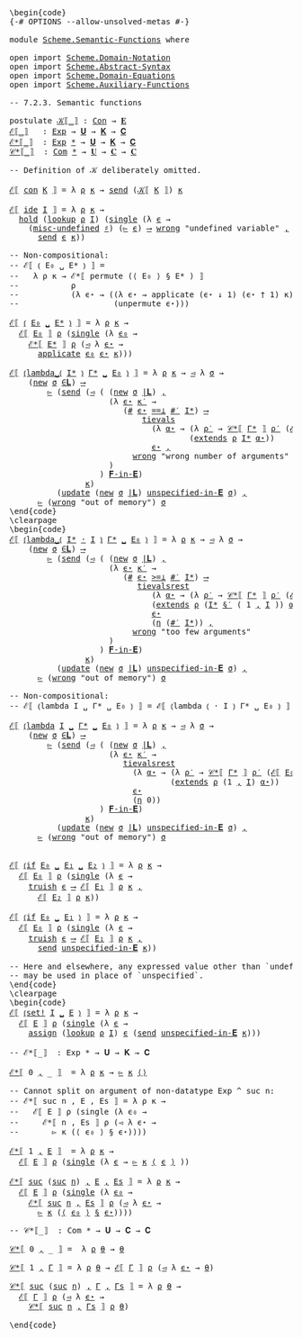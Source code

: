 <pre class="Agda"><a id="1" class="Markup">\begin{code}</a>
<a id="14" class="Symbol">{-#</a> <a id="18" class="Keyword">OPTIONS</a> <a id="26" class="Pragma">--allow-unsolved-metas</a> <a id="49" class="Symbol">#-}</a>

<a id="54" class="Keyword">module</a> <a id="61" href="Scheme.Semantic-Functions.html" class="Module">Scheme.Semantic-Functions</a> <a id="87" class="Keyword">where</a>

<a id="94" class="Keyword">open</a> <a id="99" class="Keyword">import</a> <a id="106" href="Scheme.Domain-Notation.html" class="Module">Scheme.Domain-Notation</a>
<a id="129" class="Keyword">open</a> <a id="134" class="Keyword">import</a> <a id="141" href="Scheme.Abstract-Syntax.html" class="Module">Scheme.Abstract-Syntax</a>
<a id="164" class="Keyword">open</a> <a id="169" class="Keyword">import</a> <a id="176" href="Scheme.Domain-Equations.html" class="Module">Scheme.Domain-Equations</a>
<a id="200" class="Keyword">open</a> <a id="205" class="Keyword">import</a> <a id="212" href="Scheme.Auxiliary-Functions.html" class="Module">Scheme.Auxiliary-Functions</a>

<a id="240" class="Comment">-- 7.2.3. Semantic functions</a>

<a id="270" class="Keyword">postulate</a> <a id="𝒦⟦_⟧"></a><a id="280" href="Scheme.Semantic-Functions.html#280" class="Postulate Operator">𝒦⟦_⟧</a> <a id="285" class="Symbol">:</a> <a id="287" href="Scheme.Abstract-Syntax.html#136" class="Postulate">Con</a> <a id="291" class="Symbol">→</a> <a id="293" href="Scheme.Domain-Equations.html#896" class="Postulate">𝐄</a>
<a id="ℰ⟦_⟧"></a><a id="295" href="Scheme.Semantic-Functions.html#295" class="Function Operator">ℰ⟦_⟧</a>   <a id="302" class="Symbol">:</a> <a id="304" href="Scheme.Abstract-Syntax.html#244" class="Datatype">Exp</a> <a id="308" class="Symbol">→</a> <a id="310" href="Scheme.Domain-Equations.html#988" class="Postulate">𝐔</a> <a id="312" class="Symbol">→</a> <a id="314" href="Scheme.Domain-Equations.html#1091" class="Postulate">𝐊</a> <a id="316" class="Symbol">→</a> <a id="318" href="Scheme.Domain-Equations.html#1035" class="Postulate">𝐂</a>
<a id="ℰ*⟦_⟧"></a><a id="320" href="Scheme.Semantic-Functions.html#320" class="Function Operator">ℰ*⟦_⟧</a>  <a id="327" class="Symbol">:</a> <a id="329" href="Scheme.Abstract-Syntax.html#244" class="Datatype">Exp</a> <a id="333" href="Scheme.Domain-Notation.html#2900" class="Function Operator">*</a> <a id="335" class="Symbol">→</a> <a id="337" href="Scheme.Domain-Equations.html#988" class="Postulate">𝐔</a> <a id="339" class="Symbol">→</a> <a id="341" href="Scheme.Domain-Equations.html#1091" class="Postulate">𝐊</a> <a id="343" class="Symbol">→</a> <a id="345" href="Scheme.Domain-Equations.html#1035" class="Postulate">𝐂</a>
<a id="𝒞*⟦_⟧"></a><a id="347" href="Scheme.Semantic-Functions.html#347" class="Function Operator">𝒞*⟦_⟧</a>  <a id="354" class="Symbol">:</a> <a id="356" href="Scheme.Abstract-Syntax.html#272" class="Function">Com</a> <a id="360" href="Scheme.Domain-Notation.html#2900" class="Function Operator">*</a> <a id="362" class="Symbol">→</a> <a id="364" href="Scheme.Domain-Equations.html#988" class="Postulate">𝐔</a> <a id="366" class="Symbol">→</a> <a id="368" href="Scheme.Domain-Equations.html#1035" class="Postulate">𝐂</a> <a id="370" class="Symbol">→</a> <a id="372" href="Scheme.Domain-Equations.html#1035" class="Postulate">𝐂</a>

<a id="375" class="Comment">-- Definition of 𝒦 deliberately omitted.</a>

<a id="417" href="Scheme.Semantic-Functions.html#295" class="Function Operator">ℰ⟦</a> <a id="420" href="Scheme.Abstract-Syntax.html#325" class="InductiveConstructor">con</a> <a id="424" href="Scheme.Semantic-Functions.html#424" class="Bound">K</a> <a id="426" href="Scheme.Semantic-Functions.html#295" class="Function Operator">⟧</a> <a id="428" class="Symbol">=</a> <a id="430" class="Symbol">λ</a> <a id="432" href="Scheme.Semantic-Functions.html#432" class="Bound">ρ</a> <a id="434" href="Scheme.Semantic-Functions.html#434" class="Bound">κ</a> <a id="436" class="Symbol">→</a> <a id="438" href="Scheme.Auxiliary-Functions.html#721" class="Function">send</a> <a id="443" class="Symbol">(</a><a id="444" href="Scheme.Semantic-Functions.html#280" class="Postulate Operator">𝒦⟦</a> <a id="447" href="Scheme.Semantic-Functions.html#424" class="Bound">K</a> <a id="449" href="Scheme.Semantic-Functions.html#280" class="Postulate Operator">⟧</a><a id="450" class="Symbol">)</a> <a id="452" href="Scheme.Semantic-Functions.html#434" class="Bound">κ</a>

<a id="455" href="Scheme.Semantic-Functions.html#295" class="Function Operator">ℰ⟦</a> <a id="458" href="Scheme.Abstract-Syntax.html#386" class="InductiveConstructor">ide</a> <a id="462" href="Scheme.Semantic-Functions.html#462" class="Bound">I</a> <a id="464" href="Scheme.Semantic-Functions.html#295" class="Function Operator">⟧</a> <a id="466" class="Symbol">=</a> <a id="468" class="Symbol">λ</a> <a id="470" href="Scheme.Semantic-Functions.html#470" class="Bound">ρ</a> <a id="472" href="Scheme.Semantic-Functions.html#472" class="Bound">κ</a> <a id="474" class="Symbol">→</a>
  <a id="478" href="Scheme.Auxiliary-Functions.html#1035" class="Function">hold</a> <a id="483" class="Symbol">(</a><a id="484" href="Scheme.Auxiliary-Functions.html#378" class="Function">lookup</a> <a id="491" href="Scheme.Semantic-Functions.html#470" class="Bound">ρ</a> <a id="493" href="Scheme.Semantic-Functions.html#462" class="Bound">I</a><a id="494" class="Symbol">)</a> <a id="496" class="Symbol">(</a><a id="497" href="Scheme.Auxiliary-Functions.html#764" class="Function">single</a> <a id="504" class="Symbol">(λ</a> <a id="507" href="Scheme.Semantic-Functions.html#507" class="Bound">ϵ</a> <a id="509" class="Symbol">→</a>
    <a id="515" class="Symbol">(</a><a id="516" href="Scheme.Auxiliary-Functions.html#2618" class="Function">misc-undefined</a> <a id="531" href="Scheme.Domain-Notation.html#1070" class="Postulate Operator">♯</a><a id="532" class="Symbol">)</a> <a id="534" class="Symbol">(</a><a id="535" href="Scheme.Domain-Equations.html#1498" class="Field">▻</a> <a id="537" href="Scheme.Semantic-Functions.html#507" class="Bound">ϵ</a><a id="538" class="Symbol">)</a> <a id="540" href="Scheme.Domain-Notation.html#4661" class="Postulate Operator">⟶</a> <a id="542" href="Scheme.Auxiliary-Functions.html#654" class="Postulate">wrong</a> <a id="548" class="String">&quot;undefined variable&quot;</a> <a id="569" href="Scheme.Domain-Notation.html#4661" class="Postulate Operator">,</a>
      <a id="577" href="Scheme.Auxiliary-Functions.html#721" class="Function">send</a> <a id="582" href="Scheme.Semantic-Functions.html#507" class="Bound">ϵ</a> <a id="584" href="Scheme.Semantic-Functions.html#472" class="Bound">κ</a><a id="585" class="Symbol">))</a>

<a id="589" class="Comment">-- Non-compositional:</a>
<a id="611" class="Comment">-- ℰ⟦ ⦅ E₀ ␣ E* ⦆ ⟧ =</a>
<a id="633" class="Comment">--   λ ρ κ → ℰ*⟦ permute (⟨ E₀ ⟩ § E* ) ⟧</a>
<a id="675" class="Comment">--           ρ</a>
<a id="690" class="Comment">--           (λ ϵ⋆ → ((λ ϵ⋆ → applicate (ϵ⋆ ↓ 1) (ϵ⋆ † 1) κ)</a>
<a id="751" class="Comment">--                    (unpermute ϵ⋆)))</a>

<a id="791" href="Scheme.Semantic-Functions.html#295" class="Function Operator">ℰ⟦</a> <a id="794" href="Scheme.Abstract-Syntax.html#447" class="InductiveConstructor Operator">⦅</a> <a id="796" href="Scheme.Semantic-Functions.html#796" class="Bound">E₀</a> <a id="799" href="Scheme.Abstract-Syntax.html#447" class="InductiveConstructor Operator">␣</a> <a id="801" href="Scheme.Semantic-Functions.html#801" class="Bound">E*</a> <a id="804" href="Scheme.Abstract-Syntax.html#447" class="InductiveConstructor Operator">⦆</a> <a id="806" href="Scheme.Semantic-Functions.html#295" class="Function Operator">⟧</a> <a id="808" class="Symbol">=</a> <a id="810" class="Symbol">λ</a> <a id="812" href="Scheme.Semantic-Functions.html#812" class="Bound">ρ</a> <a id="814" href="Scheme.Semantic-Functions.html#814" class="Bound">κ</a> <a id="816" class="Symbol">→</a>
  <a id="820" href="Scheme.Semantic-Functions.html#295" class="Function Operator">ℰ⟦</a> <a id="823" href="Scheme.Semantic-Functions.html#796" class="Bound">E₀</a> <a id="826" href="Scheme.Semantic-Functions.html#295" class="Function Operator">⟧</a> <a id="828" href="Scheme.Semantic-Functions.html#812" class="Bound">ρ</a> <a id="830" class="Symbol">(</a><a id="831" href="Scheme.Auxiliary-Functions.html#764" class="Function">single</a> <a id="838" class="Symbol">(λ</a> <a id="841" href="Scheme.Semantic-Functions.html#841" class="Bound">ϵ₀</a> <a id="844" class="Symbol">→</a>
    <a id="850" href="Scheme.Semantic-Functions.html#320" class="Function Operator">ℰ*⟦</a> <a id="854" href="Scheme.Semantic-Functions.html#801" class="Bound">E*</a> <a id="857" href="Scheme.Semantic-Functions.html#320" class="Function Operator">⟧</a> <a id="859" href="Scheme.Semantic-Functions.html#812" class="Bound">ρ</a> <a id="861" class="Symbol">(</a><a id="862" href="Scheme.Domain-Equations.html#1510" class="Field">◅</a> <a id="864" class="Symbol">λ</a> <a id="866" href="Scheme.Semantic-Functions.html#866" class="Bound">ϵ⋆</a> <a id="869" class="Symbol">→</a>
      <a id="877" href="Scheme.Auxiliary-Functions.html#2944" class="Function">applicate</a> <a id="887" href="Scheme.Semantic-Functions.html#841" class="Bound">ϵ₀</a> <a id="890" href="Scheme.Semantic-Functions.html#866" class="Bound">ϵ⋆</a> <a id="893" href="Scheme.Semantic-Functions.html#814" class="Bound">κ</a><a id="894" class="Symbol">)))</a>

<a id="899" href="Scheme.Semantic-Functions.html#295" class="Function Operator">ℰ⟦</a> <a id="902" href="Scheme.Abstract-Syntax.html#514" class="InductiveConstructor Operator">⦅lambda␣⦅</a> <a id="912" href="Scheme.Semantic-Functions.html#912" class="Bound">I*</a> <a id="915" href="Scheme.Abstract-Syntax.html#514" class="InductiveConstructor Operator">⦆</a> <a id="917" href="Scheme.Semantic-Functions.html#917" class="Bound">Γ*</a> <a id="920" href="Scheme.Abstract-Syntax.html#514" class="InductiveConstructor Operator">␣</a> <a id="922" href="Scheme.Semantic-Functions.html#922" class="Bound">E₀</a> <a id="925" href="Scheme.Abstract-Syntax.html#514" class="InductiveConstructor Operator">⦆</a> <a id="927" href="Scheme.Semantic-Functions.html#295" class="Function Operator">⟧</a> <a id="929" class="Symbol">=</a> <a id="931" class="Symbol">λ</a> <a id="933" href="Scheme.Semantic-Functions.html#933" class="Bound">ρ</a> <a id="935" href="Scheme.Semantic-Functions.html#935" class="Bound">κ</a> <a id="937" class="Symbol">→</a> <a id="939" href="Scheme.Domain-Equations.html#1510" class="Field">◅</a> <a id="941" class="Symbol">λ</a> <a id="943" href="Scheme.Semantic-Functions.html#943" class="Bound">σ</a> <a id="945" class="Symbol">→</a> 
    <a id="952" class="Symbol">(</a><a id="953" href="Scheme.Auxiliary-Functions.html#901" class="Postulate">new</a> <a id="957" href="Scheme.Semantic-Functions.html#943" class="Bound">σ</a> <a id="959" href="Scheme.Domain-Equations.html#2103" class="Function Operator">∈𝐋</a><a id="961" class="Symbol">)</a> <a id="963" href="Scheme.Domain-Notation.html#4661" class="Postulate Operator">⟶</a>
        <a id="973" href="Scheme.Domain-Equations.html#1498" class="Field">▻</a> <a id="975" class="Symbol">(</a><a id="976" href="Scheme.Auxiliary-Functions.html#721" class="Function">send</a> <a id="981" class="Symbol">(</a><a id="982" href="Scheme.Domain-Equations.html#1510" class="Field">◅</a> <a id="984" class="Symbol">(</a> <a id="986" class="Symbol">(</a><a id="987" href="Scheme.Auxiliary-Functions.html#901" class="Postulate">new</a> <a id="991" href="Scheme.Semantic-Functions.html#943" class="Bound">σ</a> <a id="993" href="Scheme.Domain-Equations.html#2192" class="Function Operator">|𝐋</a><a id="995" class="Symbol">)</a> <a id="997" href="Agda.Builtin.Sigma.html#235" class="InductiveConstructor Operator">,</a>
                     <a id="1020" class="Symbol">(λ</a> <a id="1023" href="Scheme.Semantic-Functions.html#1023" class="Bound">ϵ⋆</a> <a id="1026" href="Scheme.Semantic-Functions.html#1026" class="Bound">κ′</a> <a id="1029" class="Symbol">→</a>
                        <a id="1055" class="Symbol">(</a><a id="1056" href="Scheme.Domain-Notation.html#4001" class="Function">#</a> <a id="1058" href="Scheme.Semantic-Functions.html#1023" class="Bound">ϵ⋆</a> <a id="1061" href="Scheme.Domain-Notation.html#1670" class="Function Operator">==⊥</a> <a id="1065" href="Scheme.Domain-Notation.html#2951" class="Function">#′</a> <a id="1068" href="Scheme.Semantic-Functions.html#912" class="Bound">I*</a><a id="1070" class="Symbol">)</a> <a id="1072" href="Scheme.Domain-Notation.html#4661" class="Postulate Operator">⟶</a>
                            <a id="1102" href="Scheme.Auxiliary-Functions.html#1517" class="Function">tievals</a>
                              <a id="1140" class="Symbol">(λ</a> <a id="1143" href="Scheme.Semantic-Functions.html#1143" class="Bound">α⋆</a> <a id="1146" class="Symbol">→</a> <a id="1148" class="Symbol">(λ</a> <a id="1151" href="Scheme.Semantic-Functions.html#1151" class="Bound">ρ′</a> <a id="1154" class="Symbol">→</a> <a id="1156" href="Scheme.Semantic-Functions.html#347" class="Function Operator">𝒞*⟦</a> <a id="1160" href="Scheme.Semantic-Functions.html#917" class="Bound">Γ*</a> <a id="1163" href="Scheme.Semantic-Functions.html#347" class="Function Operator">⟧</a> <a id="1165" href="Scheme.Semantic-Functions.html#1151" class="Bound">ρ′</a> <a id="1168" class="Symbol">(</a><a id="1169" href="Scheme.Semantic-Functions.html#295" class="Function Operator">ℰ⟦</a> <a id="1172" href="Scheme.Semantic-Functions.html#922" class="Bound">E₀</a> <a id="1175" href="Scheme.Semantic-Functions.html#295" class="Function Operator">⟧</a> <a id="1177" href="Scheme.Semantic-Functions.html#1151" class="Bound">ρ′</a> <a id="1180" href="Scheme.Semantic-Functions.html#1026" class="Bound">κ′</a><a id="1182" class="Symbol">))</a>
                                      <a id="1223" class="Symbol">(</a><a id="1224" href="Scheme.Auxiliary-Functions.html#423" class="Function">extends</a> <a id="1232" href="Scheme.Semantic-Functions.html#933" class="Bound">ρ</a> <a id="1234" href="Scheme.Semantic-Functions.html#912" class="Bound">I*</a> <a id="1237" href="Scheme.Semantic-Functions.html#1143" class="Bound">α⋆</a><a id="1239" class="Symbol">))</a>
                              <a id="1272" href="Scheme.Semantic-Functions.html#1023" class="Bound">ϵ⋆</a> <a id="1275" href="Scheme.Domain-Notation.html#4661" class="Postulate Operator">,</a>
                          <a id="1303" href="Scheme.Auxiliary-Functions.html#654" class="Postulate">wrong</a> <a id="1309" class="String">&quot;wrong number of arguments&quot;</a>
                     <a id="1358" class="Symbol">)</a>
                   <a id="1379" class="Symbol">)</a> <a id="1381" href="Scheme.Domain-Equations.html#2324" class="Function Operator">𝐅-in-𝐄</a><a id="1387" class="Symbol">)</a>
                <a id="1405" href="Scheme.Semantic-Functions.html#935" class="Bound">κ</a><a id="1406" class="Symbol">)</a>
          <a id="1418" class="Symbol">(</a><a id="1419" href="Scheme.Auxiliary-Functions.html#1380" class="Function">update</a> <a id="1426" class="Symbol">(</a><a id="1427" href="Scheme.Auxiliary-Functions.html#901" class="Postulate">new</a> <a id="1431" href="Scheme.Semantic-Functions.html#943" class="Bound">σ</a> <a id="1433" href="Scheme.Domain-Equations.html#2192" class="Function Operator">|𝐋</a><a id="1435" class="Symbol">)</a> <a id="1437" href="Scheme.Domain-Equations.html#2387" class="Function">unspecified-in-𝐄</a> <a id="1454" href="Scheme.Semantic-Functions.html#943" class="Bound">σ</a><a id="1455" class="Symbol">)</a> <a id="1457" href="Scheme.Domain-Notation.html#4661" class="Postulate Operator">,</a>
      <a id="1465" href="Scheme.Domain-Equations.html#1498" class="Field">▻</a> <a id="1467" class="Symbol">(</a><a id="1468" href="Scheme.Auxiliary-Functions.html#654" class="Postulate">wrong</a> <a id="1474" class="String">&quot;out of memory&quot;</a><a id="1489" class="Symbol">)</a> <a id="1491" href="Scheme.Semantic-Functions.html#943" class="Bound">σ</a>
<a id="1493" class="Markup">\end{code}</a><a id="1503" class="Background">
\clearpage
</a><a id="1515" class="Markup">\begin{code}</a>
<a id="1528" href="Scheme.Semantic-Functions.html#295" class="Function Operator">ℰ⟦</a> <a id="1531" href="Scheme.Abstract-Syntax.html#593" class="InductiveConstructor Operator">⦅lambda␣⦅</a> <a id="1541" href="Scheme.Semantic-Functions.html#1541" class="Bound">I*</a> <a id="1544" href="Scheme.Abstract-Syntax.html#593" class="InductiveConstructor Operator">·</a> <a id="1546" href="Scheme.Semantic-Functions.html#1546" class="Bound">I</a> <a id="1548" href="Scheme.Abstract-Syntax.html#593" class="InductiveConstructor Operator">⦆</a> <a id="1550" href="Scheme.Semantic-Functions.html#1550" class="Bound">Γ*</a> <a id="1553" href="Scheme.Abstract-Syntax.html#593" class="InductiveConstructor Operator">␣</a> <a id="1555" href="Scheme.Semantic-Functions.html#1555" class="Bound">E₀</a> <a id="1558" href="Scheme.Abstract-Syntax.html#593" class="InductiveConstructor Operator">⦆</a> <a id="1560" href="Scheme.Semantic-Functions.html#295" class="Function Operator">⟧</a> <a id="1562" class="Symbol">=</a> <a id="1564" class="Symbol">λ</a> <a id="1566" href="Scheme.Semantic-Functions.html#1566" class="Bound">ρ</a> <a id="1568" href="Scheme.Semantic-Functions.html#1568" class="Bound">κ</a> <a id="1570" class="Symbol">→</a> <a id="1572" href="Scheme.Domain-Equations.html#1510" class="Field">◅</a> <a id="1574" class="Symbol">λ</a> <a id="1576" href="Scheme.Semantic-Functions.html#1576" class="Bound">σ</a> <a id="1578" class="Symbol">→</a> 
    <a id="1585" class="Symbol">(</a><a id="1586" href="Scheme.Auxiliary-Functions.html#901" class="Postulate">new</a> <a id="1590" href="Scheme.Semantic-Functions.html#1576" class="Bound">σ</a> <a id="1592" href="Scheme.Domain-Equations.html#2103" class="Function Operator">∈𝐋</a><a id="1594" class="Symbol">)</a> <a id="1596" href="Scheme.Domain-Notation.html#4661" class="Postulate Operator">⟶</a>
        <a id="1606" href="Scheme.Domain-Equations.html#1498" class="Field">▻</a> <a id="1608" class="Symbol">(</a><a id="1609" href="Scheme.Auxiliary-Functions.html#721" class="Function">send</a> <a id="1614" class="Symbol">(</a><a id="1615" href="Scheme.Domain-Equations.html#1510" class="Field">◅</a> <a id="1617" class="Symbol">(</a> <a id="1619" class="Symbol">(</a><a id="1620" href="Scheme.Auxiliary-Functions.html#901" class="Postulate">new</a> <a id="1624" href="Scheme.Semantic-Functions.html#1576" class="Bound">σ</a> <a id="1626" href="Scheme.Domain-Equations.html#2192" class="Function Operator">|𝐋</a><a id="1628" class="Symbol">)</a> <a id="1630" href="Agda.Builtin.Sigma.html#235" class="InductiveConstructor Operator">,</a>
                     <a id="1653" class="Symbol">(λ</a> <a id="1656" href="Scheme.Semantic-Functions.html#1656" class="Bound">ϵ⋆</a> <a id="1659" href="Scheme.Semantic-Functions.html#1659" class="Bound">κ′</a> <a id="1662" class="Symbol">→</a>
                        <a id="1688" class="Symbol">(</a><a id="1689" href="Scheme.Domain-Notation.html#4001" class="Function">#</a> <a id="1691" href="Scheme.Semantic-Functions.html#1656" class="Bound">ϵ⋆</a> <a id="1694" href="Scheme.Domain-Notation.html#1755" class="Function Operator">&gt;=⊥</a> <a id="1698" href="Scheme.Domain-Notation.html#2951" class="Function">#′</a> <a id="1701" href="Scheme.Semantic-Functions.html#1541" class="Bound">I*</a><a id="1703" class="Symbol">)</a> <a id="1705" href="Scheme.Domain-Notation.html#4661" class="Postulate Operator">⟶</a>
                           <a id="1734" href="Scheme.Auxiliary-Functions.html#1887" class="Function">tievalsrest</a>
                              <a id="1776" class="Symbol">(λ</a> <a id="1779" href="Scheme.Semantic-Functions.html#1779" class="Bound">α⋆</a> <a id="1782" class="Symbol">→</a> <a id="1784" class="Symbol">(λ</a> <a id="1787" href="Scheme.Semantic-Functions.html#1787" class="Bound">ρ′</a> <a id="1790" class="Symbol">→</a> <a id="1792" href="Scheme.Semantic-Functions.html#347" class="Function Operator">𝒞*⟦</a> <a id="1796" href="Scheme.Semantic-Functions.html#1550" class="Bound">Γ*</a> <a id="1799" href="Scheme.Semantic-Functions.html#347" class="Function Operator">⟧</a> <a id="1801" href="Scheme.Semantic-Functions.html#1787" class="Bound">ρ′</a> <a id="1804" class="Symbol">(</a><a id="1805" href="Scheme.Semantic-Functions.html#295" class="Function Operator">ℰ⟦</a> <a id="1808" href="Scheme.Semantic-Functions.html#1555" class="Bound">E₀</a> <a id="1811" href="Scheme.Semantic-Functions.html#295" class="Function Operator">⟧</a> <a id="1813" href="Scheme.Semantic-Functions.html#1787" class="Bound">ρ′</a> <a id="1816" href="Scheme.Semantic-Functions.html#1659" class="Bound">κ′</a><a id="1818" class="Symbol">))</a>
                              <a id="1851" class="Symbol">(</a><a id="1852" href="Scheme.Auxiliary-Functions.html#423" class="Function">extends</a> <a id="1860" href="Scheme.Semantic-Functions.html#1566" class="Bound">ρ</a> <a id="1862" class="Symbol">(</a><a id="1863" href="Scheme.Semantic-Functions.html#1541" class="Bound">I*</a> <a id="1866" href="Scheme.Domain-Notation.html#3606" class="Function Operator">§′</a> <a id="1869" class="Symbol">(</a> <a id="1871" class="Number">1</a> <a id="1873" href="Agda.Builtin.Sigma.html#235" class="InductiveConstructor Operator">,</a> <a id="1875" href="Scheme.Semantic-Functions.html#1546" class="Bound">I</a> <a id="1877" class="Symbol">))</a> <a id="1880" href="Scheme.Semantic-Functions.html#1779" class="Bound">α⋆</a><a id="1882" class="Symbol">))</a>
                              <a id="1915" href="Scheme.Semantic-Functions.html#1656" class="Bound">ϵ⋆</a>
                              <a id="1948" class="Symbol">(</a><a id="1949" href="Scheme.Domain-Notation.html#1030" class="Postulate">η</a> <a id="1951" class="Symbol">(</a><a id="1952" href="Scheme.Domain-Notation.html#2951" class="Function">#′</a> <a id="1955" href="Scheme.Semantic-Functions.html#1541" class="Bound">I*</a><a id="1957" class="Symbol">))</a> <a id="1960" href="Scheme.Domain-Notation.html#4661" class="Postulate Operator">,</a>
                          <a id="1988" href="Scheme.Auxiliary-Functions.html#654" class="Postulate">wrong</a> <a id="1994" class="String">&quot;too few arguments&quot;</a>
                     <a id="2035" class="Symbol">)</a>
                   <a id="2056" class="Symbol">)</a> <a id="2058" href="Scheme.Domain-Equations.html#2324" class="Function Operator">𝐅-in-𝐄</a><a id="2064" class="Symbol">)</a>
                <a id="2082" href="Scheme.Semantic-Functions.html#1568" class="Bound">κ</a><a id="2083" class="Symbol">)</a>
          <a id="2095" class="Symbol">(</a><a id="2096" href="Scheme.Auxiliary-Functions.html#1380" class="Function">update</a> <a id="2103" class="Symbol">(</a><a id="2104" href="Scheme.Auxiliary-Functions.html#901" class="Postulate">new</a> <a id="2108" href="Scheme.Semantic-Functions.html#1576" class="Bound">σ</a> <a id="2110" href="Scheme.Domain-Equations.html#2192" class="Function Operator">|𝐋</a><a id="2112" class="Symbol">)</a> <a id="2114" href="Scheme.Domain-Equations.html#2387" class="Function">unspecified-in-𝐄</a> <a id="2131" href="Scheme.Semantic-Functions.html#1576" class="Bound">σ</a><a id="2132" class="Symbol">)</a> <a id="2134" href="Scheme.Domain-Notation.html#4661" class="Postulate Operator">,</a>
      <a id="2142" href="Scheme.Domain-Equations.html#1498" class="Field">▻</a> <a id="2144" class="Symbol">(</a><a id="2145" href="Scheme.Auxiliary-Functions.html#654" class="Postulate">wrong</a> <a id="2151" class="String">&quot;out of memory&quot;</a><a id="2166" class="Symbol">)</a> <a id="2168" href="Scheme.Semantic-Functions.html#1576" class="Bound">σ</a>

<a id="2171" class="Comment">-- Non-compositional:</a>
<a id="2193" class="Comment">-- ℰ⟦ ⦅lambda I ␣ Γ* ␣ E₀ ⦆ ⟧ = ℰ⟦ ⦅lambda ⦅ · I ⦆ Γ* ␣ E₀ ⦆ ⟧</a>

<a id="2257" href="Scheme.Semantic-Functions.html#295" class="Function Operator">ℰ⟦</a> <a id="2260" href="Scheme.Abstract-Syntax.html#676" class="InductiveConstructor Operator">⦅lambda</a> <a id="2268" href="Scheme.Semantic-Functions.html#2268" class="Bound">I</a> <a id="2270" href="Scheme.Abstract-Syntax.html#676" class="InductiveConstructor Operator">␣</a> <a id="2272" href="Scheme.Semantic-Functions.html#2272" class="Bound">Γ*</a> <a id="2275" href="Scheme.Abstract-Syntax.html#676" class="InductiveConstructor Operator">␣</a> <a id="2277" href="Scheme.Semantic-Functions.html#2277" class="Bound">E₀</a> <a id="2280" href="Scheme.Abstract-Syntax.html#676" class="InductiveConstructor Operator">⦆</a> <a id="2282" href="Scheme.Semantic-Functions.html#295" class="Function Operator">⟧</a> <a id="2284" class="Symbol">=</a> <a id="2286" class="Symbol">λ</a> <a id="2288" href="Scheme.Semantic-Functions.html#2288" class="Bound">ρ</a> <a id="2290" href="Scheme.Semantic-Functions.html#2290" class="Bound">κ</a> <a id="2292" class="Symbol">→</a> <a id="2294" href="Scheme.Domain-Equations.html#1510" class="Field">◅</a> <a id="2296" class="Symbol">λ</a> <a id="2298" href="Scheme.Semantic-Functions.html#2298" class="Bound">σ</a> <a id="2300" class="Symbol">→</a> 
    <a id="2307" class="Symbol">(</a><a id="2308" href="Scheme.Auxiliary-Functions.html#901" class="Postulate">new</a> <a id="2312" href="Scheme.Semantic-Functions.html#2298" class="Bound">σ</a> <a id="2314" href="Scheme.Domain-Equations.html#2103" class="Function Operator">∈𝐋</a><a id="2316" class="Symbol">)</a> <a id="2318" href="Scheme.Domain-Notation.html#4661" class="Postulate Operator">⟶</a>
        <a id="2328" href="Scheme.Domain-Equations.html#1498" class="Field">▻</a> <a id="2330" class="Symbol">(</a><a id="2331" href="Scheme.Auxiliary-Functions.html#721" class="Function">send</a> <a id="2336" class="Symbol">(</a><a id="2337" href="Scheme.Domain-Equations.html#1510" class="Field">◅</a> <a id="2339" class="Symbol">(</a> <a id="2341" class="Symbol">(</a><a id="2342" href="Scheme.Auxiliary-Functions.html#901" class="Postulate">new</a> <a id="2346" href="Scheme.Semantic-Functions.html#2298" class="Bound">σ</a> <a id="2348" href="Scheme.Domain-Equations.html#2192" class="Function Operator">|𝐋</a><a id="2350" class="Symbol">)</a> <a id="2352" href="Agda.Builtin.Sigma.html#235" class="InductiveConstructor Operator">,</a>
                     <a id="2375" class="Symbol">(λ</a> <a id="2378" href="Scheme.Semantic-Functions.html#2378" class="Bound">ϵ⋆</a> <a id="2381" href="Scheme.Semantic-Functions.html#2381" class="Bound">κ′</a> <a id="2384" class="Symbol">→</a>
                        <a id="2410" href="Scheme.Auxiliary-Functions.html#1887" class="Function">tievalsrest</a>
                          <a id="2448" class="Symbol">(λ</a> <a id="2451" href="Scheme.Semantic-Functions.html#2451" class="Bound">α⋆</a> <a id="2454" class="Symbol">→</a> <a id="2456" class="Symbol">(λ</a> <a id="2459" href="Scheme.Semantic-Functions.html#2459" class="Bound">ρ′</a> <a id="2462" class="Symbol">→</a> <a id="2464" href="Scheme.Semantic-Functions.html#347" class="Function Operator">𝒞*⟦</a> <a id="2468" href="Scheme.Semantic-Functions.html#2272" class="Bound">Γ*</a> <a id="2471" href="Scheme.Semantic-Functions.html#347" class="Function Operator">⟧</a> <a id="2473" href="Scheme.Semantic-Functions.html#2459" class="Bound">ρ′</a> <a id="2476" class="Symbol">(</a><a id="2477" href="Scheme.Semantic-Functions.html#295" class="Function Operator">ℰ⟦</a> <a id="2480" href="Scheme.Semantic-Functions.html#2277" class="Bound">E₀</a> <a id="2483" href="Scheme.Semantic-Functions.html#295" class="Function Operator">⟧</a> <a id="2485" href="Scheme.Semantic-Functions.html#2459" class="Bound">ρ′</a> <a id="2488" href="Scheme.Semantic-Functions.html#2381" class="Bound">κ′</a><a id="2490" class="Symbol">))</a>
                                  <a id="2527" class="Symbol">(</a><a id="2528" href="Scheme.Auxiliary-Functions.html#423" class="Function">extends</a> <a id="2536" href="Scheme.Semantic-Functions.html#2288" class="Bound">ρ</a> <a id="2538" class="Symbol">(</a><a id="2539" class="Number">1</a> <a id="2541" href="Agda.Builtin.Sigma.html#235" class="InductiveConstructor Operator">,</a> <a id="2543" href="Scheme.Semantic-Functions.html#2268" class="Bound">I</a><a id="2544" class="Symbol">)</a> <a id="2546" href="Scheme.Semantic-Functions.html#2451" class="Bound">α⋆</a><a id="2548" class="Symbol">))</a>
                          <a id="2577" href="Scheme.Semantic-Functions.html#2378" class="Bound">ϵ⋆</a>
                          <a id="2606" class="Symbol">(</a><a id="2607" href="Scheme.Domain-Notation.html#1030" class="Postulate">η</a> <a id="2609" class="Number">0</a><a id="2610" class="Symbol">))</a>
                   <a id="2632" class="Symbol">)</a> <a id="2634" href="Scheme.Domain-Equations.html#2324" class="Function Operator">𝐅-in-𝐄</a><a id="2640" class="Symbol">)</a>
                <a id="2658" href="Scheme.Semantic-Functions.html#2290" class="Bound">κ</a><a id="2659" class="Symbol">)</a>
          <a id="2671" class="Symbol">(</a><a id="2672" href="Scheme.Auxiliary-Functions.html#1380" class="Function">update</a> <a id="2679" class="Symbol">(</a><a id="2680" href="Scheme.Auxiliary-Functions.html#901" class="Postulate">new</a> <a id="2684" href="Scheme.Semantic-Functions.html#2298" class="Bound">σ</a> <a id="2686" href="Scheme.Domain-Equations.html#2192" class="Function Operator">|𝐋</a><a id="2688" class="Symbol">)</a> <a id="2690" href="Scheme.Domain-Equations.html#2387" class="Function">unspecified-in-𝐄</a> <a id="2707" href="Scheme.Semantic-Functions.html#2298" class="Bound">σ</a><a id="2708" class="Symbol">)</a> <a id="2710" href="Scheme.Domain-Notation.html#4661" class="Postulate Operator">,</a>
      <a id="2718" href="Scheme.Domain-Equations.html#1498" class="Field">▻</a> <a id="2720" class="Symbol">(</a><a id="2721" href="Scheme.Auxiliary-Functions.html#654" class="Postulate">wrong</a> <a id="2727" class="String">&quot;out of memory&quot;</a><a id="2742" class="Symbol">)</a> <a id="2744" href="Scheme.Semantic-Functions.html#2298" class="Bound">σ</a>


<a id="2748" href="Scheme.Semantic-Functions.html#295" class="Function Operator">ℰ⟦</a> <a id="2751" href="Scheme.Abstract-Syntax.html#752" class="InductiveConstructor Operator">⦅if</a> <a id="2755" href="Scheme.Semantic-Functions.html#2755" class="Bound">E₀</a> <a id="2758" href="Scheme.Abstract-Syntax.html#752" class="InductiveConstructor Operator">␣</a> <a id="2760" href="Scheme.Semantic-Functions.html#2760" class="Bound">E₁</a> <a id="2763" href="Scheme.Abstract-Syntax.html#752" class="InductiveConstructor Operator">␣</a> <a id="2765" href="Scheme.Semantic-Functions.html#2765" class="Bound">E₂</a> <a id="2768" href="Scheme.Abstract-Syntax.html#752" class="InductiveConstructor Operator">⦆</a> <a id="2770" href="Scheme.Semantic-Functions.html#295" class="Function Operator">⟧</a> <a id="2772" class="Symbol">=</a> <a id="2774" class="Symbol">λ</a> <a id="2776" href="Scheme.Semantic-Functions.html#2776" class="Bound">ρ</a> <a id="2778" href="Scheme.Semantic-Functions.html#2778" class="Bound">κ</a> <a id="2780" class="Symbol">→</a> 
  <a id="2785" href="Scheme.Semantic-Functions.html#295" class="Function Operator">ℰ⟦</a> <a id="2788" href="Scheme.Semantic-Functions.html#2755" class="Bound">E₀</a> <a id="2791" href="Scheme.Semantic-Functions.html#295" class="Function Operator">⟧</a> <a id="2793" href="Scheme.Semantic-Functions.html#2776" class="Bound">ρ</a> <a id="2795" class="Symbol">(</a><a id="2796" href="Scheme.Auxiliary-Functions.html#764" class="Function">single</a> <a id="2803" class="Symbol">(λ</a> <a id="2806" href="Scheme.Semantic-Functions.html#2806" class="Bound">ϵ</a> <a id="2808" class="Symbol">→</a>
    <a id="2814" href="Scheme.Auxiliary-Functions.html#2286" class="Function">truish</a> <a id="2821" href="Scheme.Semantic-Functions.html#2806" class="Bound">ϵ</a> <a id="2823" href="Scheme.Domain-Notation.html#4661" class="Postulate Operator">⟶</a> <a id="2825" href="Scheme.Semantic-Functions.html#295" class="Function Operator">ℰ⟦</a> <a id="2828" href="Scheme.Semantic-Functions.html#2760" class="Bound">E₁</a> <a id="2831" href="Scheme.Semantic-Functions.html#295" class="Function Operator">⟧</a> <a id="2833" href="Scheme.Semantic-Functions.html#2776" class="Bound">ρ</a> <a id="2835" href="Scheme.Semantic-Functions.html#2778" class="Bound">κ</a> <a id="2837" href="Scheme.Domain-Notation.html#4661" class="Postulate Operator">,</a>
      <a id="2845" href="Scheme.Semantic-Functions.html#295" class="Function Operator">ℰ⟦</a> <a id="2848" href="Scheme.Semantic-Functions.html#2765" class="Bound">E₂</a> <a id="2851" href="Scheme.Semantic-Functions.html#295" class="Function Operator">⟧</a> <a id="2853" href="Scheme.Semantic-Functions.html#2776" class="Bound">ρ</a> <a id="2855" href="Scheme.Semantic-Functions.html#2778" class="Bound">κ</a><a id="2856" class="Symbol">))</a>

<a id="2860" href="Scheme.Semantic-Functions.html#295" class="Function Operator">ℰ⟦</a> <a id="2863" href="Scheme.Abstract-Syntax.html#825" class="InductiveConstructor Operator">⦅if</a> <a id="2867" href="Scheme.Semantic-Functions.html#2867" class="Bound">E₀</a> <a id="2870" href="Scheme.Abstract-Syntax.html#825" class="InductiveConstructor Operator">␣</a> <a id="2872" href="Scheme.Semantic-Functions.html#2872" class="Bound">E₁</a> <a id="2875" href="Scheme.Abstract-Syntax.html#825" class="InductiveConstructor Operator">⦆</a> <a id="2877" href="Scheme.Semantic-Functions.html#295" class="Function Operator">⟧</a> <a id="2879" class="Symbol">=</a> <a id="2881" class="Symbol">λ</a> <a id="2883" href="Scheme.Semantic-Functions.html#2883" class="Bound">ρ</a> <a id="2885" href="Scheme.Semantic-Functions.html#2885" class="Bound">κ</a> <a id="2887" class="Symbol">→</a> 
  <a id="2892" href="Scheme.Semantic-Functions.html#295" class="Function Operator">ℰ⟦</a> <a id="2895" href="Scheme.Semantic-Functions.html#2867" class="Bound">E₀</a> <a id="2898" href="Scheme.Semantic-Functions.html#295" class="Function Operator">⟧</a> <a id="2900" href="Scheme.Semantic-Functions.html#2883" class="Bound">ρ</a> <a id="2902" class="Symbol">(</a><a id="2903" href="Scheme.Auxiliary-Functions.html#764" class="Function">single</a> <a id="2910" class="Symbol">(λ</a> <a id="2913" href="Scheme.Semantic-Functions.html#2913" class="Bound">ϵ</a> <a id="2915" class="Symbol">→</a>
    <a id="2921" href="Scheme.Auxiliary-Functions.html#2286" class="Function">truish</a> <a id="2928" href="Scheme.Semantic-Functions.html#2913" class="Bound">ϵ</a> <a id="2930" href="Scheme.Domain-Notation.html#4661" class="Postulate Operator">⟶</a> <a id="2932" href="Scheme.Semantic-Functions.html#295" class="Function Operator">ℰ⟦</a> <a id="2935" href="Scheme.Semantic-Functions.html#2872" class="Bound">E₁</a> <a id="2938" href="Scheme.Semantic-Functions.html#295" class="Function Operator">⟧</a> <a id="2940" href="Scheme.Semantic-Functions.html#2883" class="Bound">ρ</a> <a id="2942" href="Scheme.Semantic-Functions.html#2885" class="Bound">κ</a> <a id="2944" href="Scheme.Domain-Notation.html#4661" class="Postulate Operator">,</a>
      <a id="2952" href="Scheme.Auxiliary-Functions.html#721" class="Function">send</a> <a id="2957" href="Scheme.Domain-Equations.html#2387" class="Function">unspecified-in-𝐄</a> <a id="2974" href="Scheme.Semantic-Functions.html#2885" class="Bound">κ</a><a id="2975" class="Symbol">))</a>

<a id="2979" class="Comment">-- Here and elsewhere, any expressed value other than `undefined`</a>
<a id="3045" class="Comment">-- may be used in place of `unspecified`.</a>
<a id="3087" class="Markup">\end{code}</a><a id="3097" class="Background">
\clearpage
</a><a id="3109" class="Markup">\begin{code}</a>
<a id="3122" href="Scheme.Semantic-Functions.html#295" class="Function Operator">ℰ⟦</a> <a id="3125" href="Scheme.Abstract-Syntax.html#895" class="InductiveConstructor Operator">⦅set!</a> <a id="3131" href="Scheme.Semantic-Functions.html#3131" class="Bound">I</a> <a id="3133" href="Scheme.Abstract-Syntax.html#895" class="InductiveConstructor Operator">␣</a> <a id="3135" href="Scheme.Semantic-Functions.html#3135" class="Bound">E</a> <a id="3137" href="Scheme.Abstract-Syntax.html#895" class="InductiveConstructor Operator">⦆</a> <a id="3139" href="Scheme.Semantic-Functions.html#295" class="Function Operator">⟧</a> <a id="3141" class="Symbol">=</a> <a id="3143" class="Symbol">λ</a> <a id="3145" href="Scheme.Semantic-Functions.html#3145" class="Bound">ρ</a> <a id="3147" href="Scheme.Semantic-Functions.html#3147" class="Bound">κ</a> <a id="3149" class="Symbol">→</a>
  <a id="3153" href="Scheme.Semantic-Functions.html#295" class="Function Operator">ℰ⟦</a> <a id="3156" href="Scheme.Semantic-Functions.html#3135" class="Bound">E</a> <a id="3158" href="Scheme.Semantic-Functions.html#295" class="Function Operator">⟧</a> <a id="3160" href="Scheme.Semantic-Functions.html#3145" class="Bound">ρ</a> <a id="3162" class="Symbol">(</a><a id="3163" href="Scheme.Auxiliary-Functions.html#764" class="Function">single</a> <a id="3170" class="Symbol">(λ</a> <a id="3173" href="Scheme.Semantic-Functions.html#3173" class="Bound">ϵ</a> <a id="3175" class="Symbol">→</a>
    <a id="3181" href="Scheme.Auxiliary-Functions.html#1447" class="Function">assign</a> <a id="3188" class="Symbol">(</a><a id="3189" href="Scheme.Auxiliary-Functions.html#378" class="Function">lookup</a> <a id="3196" href="Scheme.Semantic-Functions.html#3145" class="Bound">ρ</a> <a id="3198" href="Scheme.Semantic-Functions.html#3131" class="Bound">I</a><a id="3199" class="Symbol">)</a> <a id="3201" href="Scheme.Semantic-Functions.html#3173" class="Bound">ϵ</a> <a id="3203" class="Symbol">(</a><a id="3204" href="Scheme.Auxiliary-Functions.html#721" class="Function">send</a> <a id="3209" href="Scheme.Domain-Equations.html#2387" class="Function">unspecified-in-𝐄</a> <a id="3226" href="Scheme.Semantic-Functions.html#3147" class="Bound">κ</a><a id="3227" class="Symbol">)))</a>

<a id="3232" class="Comment">-- ℰ*⟦_⟧  : Exp * → 𝐔 → 𝐊 → 𝐂</a>

<a id="3263" href="Scheme.Semantic-Functions.html#320" class="Function Operator">ℰ*⟦</a> <a id="3267" class="Number">0</a> <a id="3269" href="Agda.Builtin.Sigma.html#235" class="InductiveConstructor Operator">,</a> <a id="3271" class="Symbol">_</a> <a id="3273" href="Scheme.Semantic-Functions.html#320" class="Function Operator">⟧</a>  <a id="3276" class="Symbol">=</a> <a id="3278" class="Symbol">λ</a> <a id="3280" href="Scheme.Semantic-Functions.html#3280" class="Bound">ρ</a> <a id="3282" href="Scheme.Semantic-Functions.html#3282" class="Bound">κ</a> <a id="3284" class="Symbol">→</a> <a id="3286" href="Scheme.Domain-Equations.html#1498" class="Field">▻</a> <a id="3288" href="Scheme.Semantic-Functions.html#3282" class="Bound">κ</a> <a id="3290" href="Scheme.Domain-Notation.html#3823" class="Function">⟨⟩</a>

<a id="3294" class="Comment">-- Cannot split on argument of non-datatype Exp ^ suc n:</a>
<a id="3351" class="Comment">-- ℰ*⟦ suc n , E , Es ⟧ = λ ρ κ →</a>
<a id="3385" class="Comment">--   ℰ⟦ E ⟧ ρ (single (λ ϵ₀ →</a>
<a id="3415" class="Comment">--     ℰ*⟦ n , Es ⟧ ρ (◅ λ ϵ⋆ →</a>
<a id="3447" class="Comment">--       ▻ κ (⟨ ϵ₀ ⟩ § ϵ⋆))))</a>

<a id="3478" href="Scheme.Semantic-Functions.html#320" class="Function Operator">ℰ*⟦</a> <a id="3482" class="Number">1</a> <a id="3484" href="Agda.Builtin.Sigma.html#235" class="InductiveConstructor Operator">,</a> <a id="3486" href="Scheme.Semantic-Functions.html#3486" class="Bound">E</a> <a id="3488" href="Scheme.Semantic-Functions.html#320" class="Function Operator">⟧</a>  <a id="3491" class="Symbol">=</a> <a id="3493" class="Symbol">λ</a> <a id="3495" href="Scheme.Semantic-Functions.html#3495" class="Bound">ρ</a> <a id="3497" href="Scheme.Semantic-Functions.html#3497" class="Bound">κ</a> <a id="3499" class="Symbol">→</a>
  <a id="3503" href="Scheme.Semantic-Functions.html#295" class="Function Operator">ℰ⟦</a> <a id="3506" href="Scheme.Semantic-Functions.html#3486" class="Bound">E</a> <a id="3508" href="Scheme.Semantic-Functions.html#295" class="Function Operator">⟧</a> <a id="3510" href="Scheme.Semantic-Functions.html#3495" class="Bound">ρ</a> <a id="3512" class="Symbol">(</a><a id="3513" href="Scheme.Auxiliary-Functions.html#764" class="Function">single</a> <a id="3520" class="Symbol">(λ</a> <a id="3523" href="Scheme.Semantic-Functions.html#3523" class="Bound">ϵ</a> <a id="3525" class="Symbol">→</a> <a id="3527" href="Scheme.Domain-Equations.html#1498" class="Field">▻</a> <a id="3529" href="Scheme.Semantic-Functions.html#3497" class="Bound">κ</a> <a id="3531" href="Scheme.Domain-Notation.html#3885" class="Function Operator">⟨</a> <a id="3533" href="Scheme.Semantic-Functions.html#3523" class="Bound">ϵ</a> <a id="3535" href="Scheme.Domain-Notation.html#3885" class="Function Operator">⟩</a> <a id="3537" class="Symbol">))</a>

<a id="3541" href="Scheme.Semantic-Functions.html#320" class="Function Operator">ℰ*⟦</a> <a id="3545" href="Agda.Builtin.Nat.html#234" class="InductiveConstructor">suc</a> <a id="3549" class="Symbol">(</a><a id="3550" href="Agda.Builtin.Nat.html#234" class="InductiveConstructor">suc</a> <a id="3554" href="Scheme.Semantic-Functions.html#3554" class="Bound">n</a><a id="3555" class="Symbol">)</a> <a id="3557" href="Agda.Builtin.Sigma.html#235" class="InductiveConstructor Operator">,</a> <a id="3559" href="Scheme.Semantic-Functions.html#3559" class="Bound">E</a> <a id="3561" href="Agda.Builtin.Sigma.html#235" class="InductiveConstructor Operator">,</a> <a id="3563" href="Scheme.Semantic-Functions.html#3563" class="Bound">Es</a> <a id="3566" href="Scheme.Semantic-Functions.html#320" class="Function Operator">⟧</a> <a id="3568" class="Symbol">=</a> <a id="3570" class="Symbol">λ</a> <a id="3572" href="Scheme.Semantic-Functions.html#3572" class="Bound">ρ</a> <a id="3574" href="Scheme.Semantic-Functions.html#3574" class="Bound">κ</a> <a id="3576" class="Symbol">→</a>
  <a id="3580" href="Scheme.Semantic-Functions.html#295" class="Function Operator">ℰ⟦</a> <a id="3583" href="Scheme.Semantic-Functions.html#3559" class="Bound">E</a> <a id="3585" href="Scheme.Semantic-Functions.html#295" class="Function Operator">⟧</a> <a id="3587" href="Scheme.Semantic-Functions.html#3572" class="Bound">ρ</a> <a id="3589" class="Symbol">(</a><a id="3590" href="Scheme.Auxiliary-Functions.html#764" class="Function">single</a> <a id="3597" class="Symbol">(λ</a> <a id="3600" href="Scheme.Semantic-Functions.html#3600" class="Bound">ϵ₀</a> <a id="3603" class="Symbol">→</a>
    <a id="3609" href="Scheme.Semantic-Functions.html#320" class="Function Operator">ℰ*⟦</a> <a id="3613" href="Agda.Builtin.Nat.html#234" class="InductiveConstructor">suc</a> <a id="3617" href="Scheme.Semantic-Functions.html#3554" class="Bound">n</a> <a id="3619" href="Agda.Builtin.Sigma.html#235" class="InductiveConstructor Operator">,</a> <a id="3621" href="Scheme.Semantic-Functions.html#3563" class="Bound">Es</a> <a id="3624" href="Scheme.Semantic-Functions.html#320" class="Function Operator">⟧</a> <a id="3626" href="Scheme.Semantic-Functions.html#3572" class="Bound">ρ</a> <a id="3628" class="Symbol">(</a><a id="3629" href="Scheme.Domain-Equations.html#1510" class="Field">◅</a> <a id="3631" class="Symbol">λ</a> <a id="3633" href="Scheme.Semantic-Functions.html#3633" class="Bound">ϵ⋆</a> <a id="3636" class="Symbol">→</a>
      <a id="3644" href="Scheme.Domain-Equations.html#1498" class="Field">▻</a> <a id="3646" href="Scheme.Semantic-Functions.html#3574" class="Bound">κ</a> <a id="3648" class="Symbol">(</a><a id="3649" href="Scheme.Domain-Notation.html#3885" class="Function Operator">⟨</a> <a id="3651" href="Scheme.Semantic-Functions.html#3600" class="Bound">ϵ₀</a> <a id="3654" href="Scheme.Domain-Notation.html#3885" class="Function Operator">⟩</a> <a id="3656" href="Scheme.Domain-Notation.html#4078" class="Function Operator">§</a> <a id="3658" href="Scheme.Semantic-Functions.html#3633" class="Bound">ϵ⋆</a><a id="3660" class="Symbol">))))</a>

<a id="3666" class="Comment">-- 𝒞*⟦_⟧  : Com * → 𝐔 → 𝐂 → 𝐂</a>

<a id="3697" href="Scheme.Semantic-Functions.html#347" class="Function Operator">𝒞*⟦</a> <a id="3701" class="Number">0</a> <a id="3703" href="Agda.Builtin.Sigma.html#235" class="InductiveConstructor Operator">,</a> <a id="3705" class="Symbol">_</a> <a id="3707" href="Scheme.Semantic-Functions.html#347" class="Function Operator">⟧</a> <a id="3709" class="Symbol">=</a>  <a id="3712" class="Symbol">λ</a> <a id="3714" href="Scheme.Semantic-Functions.html#3714" class="Bound">ρ</a> <a id="3716" href="Scheme.Semantic-Functions.html#3716" class="Bound">θ</a> <a id="3718" class="Symbol">→</a> <a id="3720" href="Scheme.Semantic-Functions.html#3716" class="Bound">θ</a>

<a id="3723" href="Scheme.Semantic-Functions.html#347" class="Function Operator">𝒞*⟦</a> <a id="3727" class="Number">1</a> <a id="3729" href="Agda.Builtin.Sigma.html#235" class="InductiveConstructor Operator">,</a> <a id="3731" href="Scheme.Semantic-Functions.html#3731" class="Bound">Γ</a> <a id="3733" href="Scheme.Semantic-Functions.html#347" class="Function Operator">⟧</a> <a id="3735" class="Symbol">=</a> <a id="3737" class="Symbol">λ</a> <a id="3739" href="Scheme.Semantic-Functions.html#3739" class="Bound">ρ</a> <a id="3741" href="Scheme.Semantic-Functions.html#3741" class="Bound">θ</a> <a id="3743" class="Symbol">→</a> <a id="3745" href="Scheme.Semantic-Functions.html#295" class="Function Operator">ℰ⟦</a> <a id="3748" href="Scheme.Semantic-Functions.html#3731" class="Bound">Γ</a> <a id="3750" href="Scheme.Semantic-Functions.html#295" class="Function Operator">⟧</a> <a id="3752" href="Scheme.Semantic-Functions.html#3739" class="Bound">ρ</a> <a id="3754" class="Symbol">(</a><a id="3755" href="Scheme.Domain-Equations.html#1510" class="Field">◅</a> <a id="3757" class="Symbol">λ</a> <a id="3759" href="Scheme.Semantic-Functions.html#3759" class="Bound">ϵ⋆</a> <a id="3762" class="Symbol">→</a> <a id="3764" href="Scheme.Semantic-Functions.html#3741" class="Bound">θ</a><a id="3765" class="Symbol">)</a>

<a id="3768" href="Scheme.Semantic-Functions.html#347" class="Function Operator">𝒞*⟦</a> <a id="3772" href="Agda.Builtin.Nat.html#234" class="InductiveConstructor">suc</a> <a id="3776" class="Symbol">(</a><a id="3777" href="Agda.Builtin.Nat.html#234" class="InductiveConstructor">suc</a> <a id="3781" href="Scheme.Semantic-Functions.html#3781" class="Bound">n</a><a id="3782" class="Symbol">)</a> <a id="3784" href="Agda.Builtin.Sigma.html#235" class="InductiveConstructor Operator">,</a> <a id="3786" href="Scheme.Semantic-Functions.html#3786" class="Bound">Γ</a> <a id="3788" href="Agda.Builtin.Sigma.html#235" class="InductiveConstructor Operator">,</a> <a id="3790" href="Scheme.Semantic-Functions.html#3790" class="Bound">Γs</a> <a id="3793" href="Scheme.Semantic-Functions.html#347" class="Function Operator">⟧</a> <a id="3795" class="Symbol">=</a> <a id="3797" class="Symbol">λ</a> <a id="3799" href="Scheme.Semantic-Functions.html#3799" class="Bound">ρ</a> <a id="3801" href="Scheme.Semantic-Functions.html#3801" class="Bound">θ</a> <a id="3803" class="Symbol">→</a>
  <a id="3807" href="Scheme.Semantic-Functions.html#295" class="Function Operator">ℰ⟦</a> <a id="3810" href="Scheme.Semantic-Functions.html#3786" class="Bound">Γ</a> <a id="3812" href="Scheme.Semantic-Functions.html#295" class="Function Operator">⟧</a> <a id="3814" href="Scheme.Semantic-Functions.html#3799" class="Bound">ρ</a> <a id="3816" class="Symbol">(</a><a id="3817" href="Scheme.Domain-Equations.html#1510" class="Field">◅</a> <a id="3819" class="Symbol">λ</a> <a id="3821" href="Scheme.Semantic-Functions.html#3821" class="Bound">ϵ⋆</a> <a id="3824" class="Symbol">→</a>
    <a id="3830" href="Scheme.Semantic-Functions.html#347" class="Function Operator">𝒞*⟦</a> <a id="3834" href="Agda.Builtin.Nat.html#234" class="InductiveConstructor">suc</a> <a id="3838" href="Scheme.Semantic-Functions.html#3781" class="Bound">n</a> <a id="3840" href="Agda.Builtin.Sigma.html#235" class="InductiveConstructor Operator">,</a> <a id="3842" href="Scheme.Semantic-Functions.html#3790" class="Bound">Γs</a> <a id="3845" href="Scheme.Semantic-Functions.html#347" class="Function Operator">⟧</a> <a id="3847" href="Scheme.Semantic-Functions.html#3799" class="Bound">ρ</a> <a id="3849" href="Scheme.Semantic-Functions.html#3801" class="Bound">θ</a><a id="3850" class="Symbol">)</a>

<a id="3853" class="Markup">\end{code}</a><a id="3863" class="Background"> </a></pre>